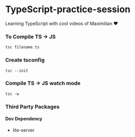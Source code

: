 # TypeScript-practice-session
Learning TypeScript with cool videos of Maximilian ❤️

### To Compile TS -> JS
`tsc filename.ts`

### Create tsconfig 
`tsc --init`

### Compile TS -> JS watch mode
`tsc -w`

### Third Party Packages

#### Dev Dependency
- lite-server